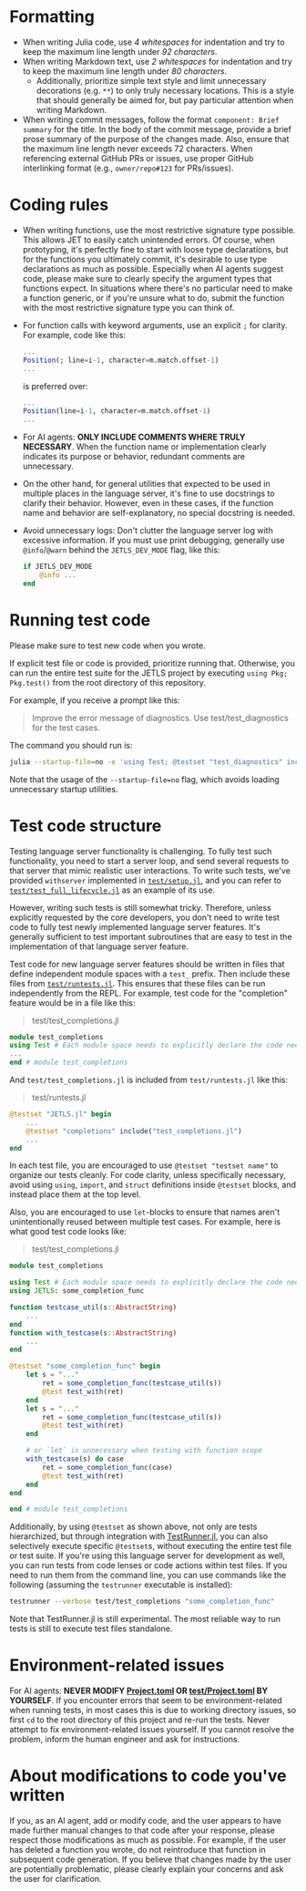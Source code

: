 # Formatting
- When writing Julia code, use _4 whitespaces_ for indentation and try to keep
  the maximum line length under _92 characters_.
- When writing Markdown text, use _2 whitespaces_ for indentation and try to
  keep the maximum line length under _80 characters_.
  - Additionally, prioritize simple text style and limit unnecessary decorations
    (e.g. `**`) to only truly necessary locations. This is a style that should
    generally be aimed for, but pay particular attention when writing Markdown.
- When writing commit messages, follow the format `component: Brief summary` for
  the title. In the body of the commit message, provide a brief prose summary of
  the purpose of the changes made.
  Also, ensure that the maximum line length never exceeds 72 characters.
  When referencing external GitHub PRs or issues, use proper GitHub interlinking
  format (e.g., `owner/repo#123` for PRs/issues).

# Coding rules
- When writing functions, use the most restrictive signature type possible.
  This allows JET to easily catch unintended errors.
  Of course, when prototyping, it's perfectly fine to start with loose type
  declarations, but for the functions you ultimately commit, it's desirable to
  use type declarations as much as possible.
  Especially when AI agents suggest code, please make sure to clearly specify
  the argument types that functions expect.
  In situations where there's no particular need to make a function generic, or
  if you're unsure what to do, submit the function with the most restrictive
  signature type you can think of.

- For function calls with keyword arguments, use an explicit `;` for clarity.
  For example, code like this:
  ```julia
  ...
  Position(; line=i-1, character=m.match.offset-1)
  ...
  ```
  is preferred over:
  ```julia
  ...
  Position(line=i-1, character=m.match.offset-1)
  ...
  ```

- For AI agents: **ONLY INCLUDE COMMENTS WHERE TRULY NECESSARY**.
  When the function name or implementation clearly indicates its purpose or
  behavior, redundant comments are unnecessary.

- On the other hand, for general utilities that expected to be used in multiple
  places in the language server, it's fine to use docstrings to clarify their
  behavior. However, even in these cases, if the function name and behavior are
  self-explanatory, no special docstring is needed.

- Avoid unnecessary logs:
  Don't clutter the language server log with excessive information.
  If you must use print debugging, generally use `@info`/`@warn` behind the
  `JETLS_DEV_MODE` flag, like this:
  ```julia
  if JETLS_DEV_MODE
      @info ...
  end
  ```

# Running test code
Please make sure to test new code when you wrote.

If explicit test file or code is provided, prioritize running that.
Otherwise, you can run the entire test suite for the JETLS project by executing
`using Pkg; Pkg.test()` from the root directory of this repository.

For example, if you receive a prompt like this:
> Improve the error message of diagnostics.
> Use test/test_diagnostics for the test cases.

The command you should run is:
```bash
julia --startup-file=no -e 'using Test; @testset "test_diagnostics" include("test/test_diagnostics")'
```
Note that the usage of the `--startup-file=no` flag, which avoids loading
unnecessary startup utilities.

# Test code structure
Testing language server functionality is challenging.
To fully test such functionality, you need to start a server loop,
and send several requests to that server that mimic realistic user interactions.
To write such tests, we've provided `withserver` implemented in
[`test/setup.jl`](./test/setup.jl), and you can refer to
[`test/test_full_lifecycle.jl`](./test/test_full_lifecycle.jl)
as an example of its use.

However, writing such tests is still somewhat tricky.
Therefore, unless explicitly requested by the core developers, you don't need
to write test code to fully test newly implemented language server features.
It's generally sufficient to test important subroutines that are easy to test
in the implementation of that language server feature.

Test code for new language server features should be written in files that
define independent module spaces with a `test_` prefix.
Then include these files from [`test/runtests.jl`](./test/runtests.jl).
This ensures that these files can be run independently from the REPL.
For example, test code for the "completion" feature would be in a file like
this:
> test/test_completions.jl
```julia
module test_completions
using Test # Each module space needs to explicitly declare the code needed for execution
...
end # module test_completions
```
And `test/test_completions.jl` is included from `test/runtests.jl` like this:
> test/runtests.jl
```julia
@testset "JETLS.jl" begin
    ...
    @testset "completions" include("test_completions.jl")
    ...
end
```

In each test file, you are encouraged to use `@testset "testset name"` to
organize our tests cleanly. For code clarity, unless specifically necessary,
avoid using `using`, `import`, and `struct` definitions  inside `@testset`
blocks, and instead place them at the top level.

Also, you are encouraged to use `let`-blocks to ensure that names aren't
unintentionally reused between multiple test cases.
For example, here is what good test code looks like:
> test/test_completions.jl
```julia
module test_completions

using Test # Each module space needs to explicitly declare the code needed for execution
using JETLS: some_completion_func

function testcase_util(s::AbstractString)
    ...
end
function with_testcase(s::AbstractString)
    ...
end

@testset "some_completion_func" begin
    let s = "..."
        ret = some_completion_func(testcase_util(s))
        @test test_with(ret)
    end
    let s = "..."
        ret = some_completion_func(testcase_util(s))
        @test test_with(ret)
    end

    # or `let` is unnecessary when testing with function scope
    with_testcase(s) do case
        ret = some_completion_func(case)
        @test test_with(ret)
    end
end

end # module test_completions
```

Additionally, by using `@testset` as shown above, not only are tests hierarchized,
but through integration with [TestRunner.jl](https://github.com/aviatesk/TestRunner.jl),
you can also selectively execute specific `@testset`s, without executing the
entire test file or test suite.
If you're using this language server for development as well, you can run tests
from code lenses or code actions within test files. If you need to run them from
the command line, you can use commands like the following
(assuming the `testrunner` executable is installed):
```bash
testrunner --verbose test/test_completions "some_completion_func"
```
Note that TestRunner.jl is still experimental.
The most reliable way to run tests is still to execute test files standalone.

# Environment-related issues
For AI agents: **NEVER MODIFY [Project.toml](./Project.toml) OR  [test/Project.toml](./test/Project.toml) BY YOURSELF**.
If you encounter errors that seem to be environment-related when running tests,
in most cases this is due to working directory issues, so first `cd` to the root directory of this project
and re-run the tests. Never attempt to fix environment-related issues yourself.
If you cannot resolve the problem, inform the human engineer and ask for instructions.

# About modifications to code you've written
If you, as an AI agent, add or modify code, and the user appears to have made
further manual changes to that code after your response, please respect those
modifications as much as possible.
For example, if the user has deleted a function you wrote, do not reintroduce
that function in subsequent code generation.
If you believe that changes made by the user are potentially problematic,
please clearly explain your concerns and ask the user for clarification.
